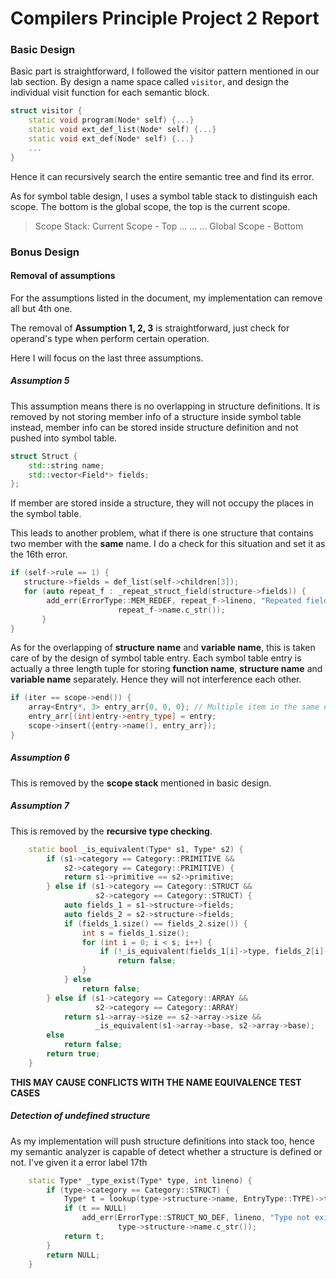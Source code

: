 # Compilers Principle Project 2 Report

### Basic Design

Basic part is straightforward, I followed the visitor pattern mentioned in our lab section. By design a name space called `visitor`, and design the individual visit function for each semantic block.

```C++
struct visitor {
	static void program(Node* self) {...}
	static void ext_def_list(Node* self) {...}
	static void ext_def(Node* self) {...}
    ...
}
```

Hence it can recursively search the entire semantic tree and find its error.

As for symbol table design, I uses a symbol table stack to distinguish each scope. The bottom is the global scope, the top is the current scope.

> Scope Stack:
> 	Current Scope    - Top
> 	...
> 	...
> 	...
> 	Global Scope     - Bottom

### Bonus Design

#### Removal of assumptions

For the assumptions listed in the document, my implementation can remove all but 4th one.

The removal of **Assumption 1, 2, 3** is straightforward, just check for operand's type when perform certain operation.

Here I will focus on the last three assumptions.

##### Assumption 5

This assumption means there is no overlapping in structure definitions. It is removed by not storing member info of a structure inside symbol table instead, member info can be stored inside structure definition and not pushed into symbol table.

```C++
struct Struct {
    std::string name;
    std::vector<Field*> fields;
};
```

If member are stored inside a structure, they will not occupy the places in the symbol table.

This leads to another problem, what if there is one structure that contains two member with the **same** name. I do a check for this situation and set it as the 16th error.

```c++
if (self->rule == 1) {
   structure->fields = def_list(self->children[3]);
   for (auto repeat_f : _repeat_struct_field(structure->fields)) {
        add_err(ErrorType::MEM_REDEF, repeat_f->lineno, "Repeated field name inside structure",
                        repeat_f->name.c_str());
       }
}
```

As for the overlapping of **structure name** and **variable name**, this is taken care of by the design of symbol table entry. Each symbol table entry is actually a three length tuple for storing **function name**, **structure name** and **variable name** separately. Hence they will not interference each other.

```C++
if (iter == scope->end()) {
    array<Entry*, 3> entry_arr{0, 0, 0}; // Multiple item in the same entry, distinguished by 											 //	their type
    entry_arr[(int)entry->entry_type] = entry;
    scope->insert({entry->name(), entry_arr});
}
```

##### Assumption 6

This is removed by the **scope stack** mentioned in basic design.

##### Assumption 7

This is removed by the **recursive type checking**.

```C++
    static bool _is_equivalent(Type* s1, Type* s2) {
        if (s1->category == Category::PRIMITIVE &&
            s2->category == Category::PRIMITIVE) {
            return s1->primitive == s2->primitive;
        } else if (s1->category == Category::STRUCT &&
                   s2->category == Category::STRUCT) {
            auto fields_1 = s1->structure->fields;
            auto fields_2 = s2->structure->fields;
            if (fields_1.size() == fields_2.size()) {
                int s = fields_1.size();
                for (int i = 0; i < s; i++) {
                    if (!_is_equivalent(fields_1[i]->type, fields_2[i]->type))
                        return false;
                }
            } else
                return false;
        } else if (s1->category == Category::ARRAY &&
                   s2->category == Category::ARRAY)
            return s1->array->size == s2->array->size &&
                   _is_equivalent(s1->array->base, s2->array->base);
        else
            return false;
        return true;
    }
```

**THIS MAY CAUSE CONFLICTS WITH THE NAME EQUIVALENCE TEST CASES**

##### Detection of undefined structure

As my implementation will push structure definitions into stack too, hence my semantic analyzer is capable of detect whether a structure is defined or not. I've given it a error label 17th

```c++
    static Type* _type_exist(Type* type, int lineno) {
        if (type->category == Category::STRUCT) {
            Type* t = lookup(type->structure->name, EntryType::TYPE)->type;
            if (t == NULL)
                add_err(ErrorType::STRUCT_NO_DEF, lineno, "Type not exist",
                        type->structure->name.c_str());
            return t;
        }
        return NULL;
    }
```



